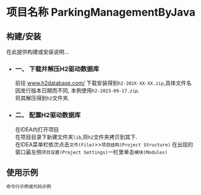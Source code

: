 # 项目名称 ParkingManagementByJava



## 构建/安装

在此提供构建或安装说明...
- ### 一、 下载并解压H2驱动数据库  

  前往 www.h2database.com/ 下载安装得到```h2-202X-XX-XX.zip```,具体文件名因发行版本日期而不同, 本例使用```h2-2023-09-17.zip```.  
  将其解压得到```h2```文件夹.

- ### 二、 配置H2驱动数据库
  在IDEA内打开项目  
  在项目目录下新建文件夹```lib```,将```h2```文件夹拷贝到其下.  
  在IDEA菜单栏依次点击```文件(File)```>>```项目结构(Project Structure)```
  在出现的窗口最左侧```项目设置(Project Settings)```一栏里单击```模块(Modules)```
  

## 使用示例

```bash
命令行示例或代码示例
